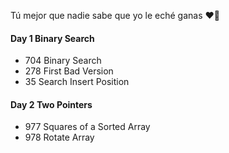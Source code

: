Tú mejor que nadie sabe que yo le eché ganas ❤️‍🔥

#### Day 1 Binary Search
- 704 Binary Search
- 278 First Bad Version
- 35 Search Insert Position

#### Day 2 Two Pointers
- 977 Squares of a Sorted Array
- 978 Rotate Array